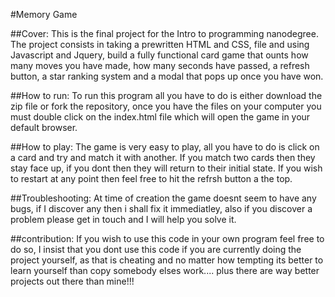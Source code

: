 #Memory Game

##Cover:
This is the final project for the Intro to programming nanodegree. The project consists in taking a prewritten HTML and CSS, file and using
Javascript and Jquery, build a fully functional card game that ounts how many moves you have made, how many seconds have passed, a refresh button,
a star ranking system and a modal that pops up once you have won.

##How to run:
To run this program all you have to do is either download the zip file or fork the repository, once you have the files on your computer you must
double click on the index.html file which will open the game in your default browser.

##How to play:
The game is very easy to play, all you have to do is click on a card and try and match it with another. If you match two cards then they stay face up,
if you dont then they will return to their initial state. If you wish to restart at any point then feel free to hit the refrsh button a the top.

##Troubleshooting:
At time of creation the game doesnt seem to have any bugs, if I discover any then i shall fix it immediatley, also if you discover a problem
please get in touch and I will help you solve it. 

##contribution:
If you wish to use this code in your own program feel free to do so, I insist that you dont use this code if you are currently doing the project yourself,
as that is cheating and no matter how tempting its better to learn yourself than copy somebody elses work.... plus there are way better projects out there
than mine!!! 